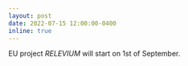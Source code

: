 ```yaml
---
layout: post
date: 2022-07-15 12:00:00-0400
inline: true
---
```


EU project *RELEVIUM* will start on 1st of September.